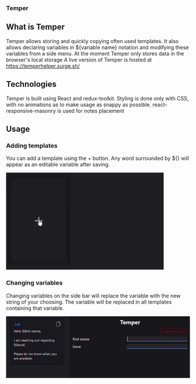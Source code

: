 ### Temper

## What is Temper
Temper allows storing and quickly copying often used templates.
It also allows declaring variables in ${variable name} notation and modifying these variables from a side menu.
At the moment Temper only stores data in the browser's local storage
A live version of Temper is hosted at https://temperhelper.surge.sh/

## Technologies
Temper is built using React and redux-toolkit. Styling is done only with CSS, with no animations as to make usage as snappy as possible. react-responsive-masonry is used for notes placement

## Usage
### Adding templates
You can add a template using the + button. Any word surrounded by ${} will appear as an editable variable after saving.

![](https://github.com/tcalik/temper/blob/main/addnote.gif)
### Changing variables
Changing variables on the side bar will replace the variable with the new string of your choosing. The variable will be replaced in all templates containing that variable.

![](https://github.com/tcalik/temper/blob/main/editvar.gif)